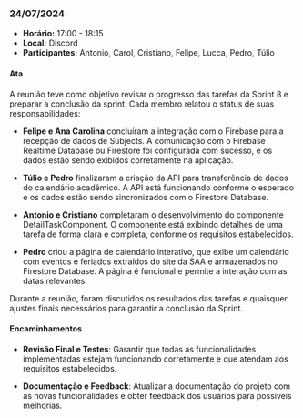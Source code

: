 ### 24/07/2024

- **Horário:** 17:00 - 18:15
- **Local:** Discord
- **Participantes:** Antonio, Carol, Cristiano, Felipe, Lucca, Pedro, Túlio

#### Ata

A reunião teve como objetivo revisar o progresso das tarefas da Sprint 8 e preparar a conclusão da sprint. Cada membro relatou o status de suas responsabilidades:

- **Felipe e Ana Carolina** concluíram a integração com o Firebase para a recepção de dados de Subjects. A comunicação com o Firebase Realtime Database ou Firestore foi configurada com sucesso, e os dados estão sendo exibidos corretamente na aplicação.

- **Túlio e Pedro** finalizaram a criação da API para transferência de dados do calendário acadêmico. A API está funcionando conforme o esperado e os dados estão sendo sincronizados com o Firestore Database.

- **Antonio e Cristiano** completaram o desenvolvimento do componente DetailTaskComponent. O componente está exibindo detalhes de uma tarefa de forma clara e completa, conforme os requisitos estabelecidos.

- **Pedro** criou a página de calendário interativo, que exibe um calendário com eventos e feriados extraídos do site da SAA e armazenados no Firestore Database. A página é funcional e permite a interação com as datas relevantes.

Durante a reunião, foram discutidos os resultados das tarefas e quaisquer ajustes finais necessários para garantir a conclusão da Sprint.

#### Encaminhamentos

- **Revisão Final e Testes**: Garantir que todas as funcionalidades implementadas estejam funcionando corretamente e que atendam aos requisitos estabelecidos.

- **Documentação e Feedback**: Atualizar a documentação do projeto com as novas funcionalidades e obter feedback dos usuários para possíveis melhorias.
